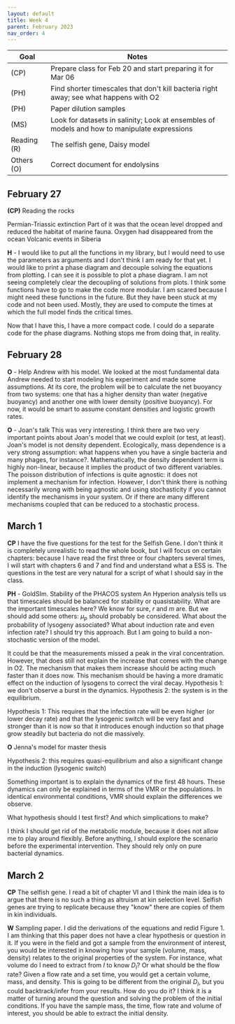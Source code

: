 ```yaml
---
layout: default
title: Week 4
parent: February 2023
nav_order: 4
---
```


| Goal | Notes |
| ----------- | ----------- |
|(CP)|Prepare class for Feb 20 and start preparing it for Mar 06|
|(PH)| Find shorter timescales that don't kill bacteria right away; see what happens with O2|
|(PH)| Paper dilution samples|
|(MS)| Look for datasets in salinity; Look at ensembles of models and how to manipulate expressions |
|Reading (R)| The selfish gene, Daisy model|
|Others (O)| Correct document for endolysins|


## February 27

**(CP)** Reading the rocks

Permian-Triassic extinction
Part of it was that the ocean level dropped and reduced the habitat of marine fauna. Oxygen had disappeared from the ocean
Volcanic events in Siberia

**H** - I would like to put all the functions in my library, but I would need to use the parameters as arguments and I don't think I am ready for that yet.
I would like to print a phase diagram and decouple solving the equations from plotting. I can see it is possible to plot a phase diagram. I am not seeing completely clear the decoupling of solutions from plots.
I think some functions have to go to make the code more modular. I am scared because I might need these functions in the future. But they have been stuck at my code and not been used. Mostly, they are used to compute the times at which the full model finds the critical times.

Now that I have this, I have a more compact code. I could do a separate code for the phase diagrams. Nothing stops me from doing that, in reality.

## February 28

**O** - Help Andrew with his model.
We looked at the most fundamental data Andrew needed to start modeling his experiment and made some assumptions.
At its core, the problem will be to calculate the net buoyancy from two systems: one that has a higher density than water (negative buoyancy) and another one with lower density (positive
buoyancy). For now, it would be smart to assume constant densities and logistic growth rates.

**O** - Joan's talk
This was very interesting. I think there are two very important points about Joan's model that we could exploit (or test, at least). Joan's model is not density dependent. Ecologically,
mass dependence is a very strong assumption: what happens when you have a single bacteria and many phages, for instance?. 
Mathematically, the density dependent term is highly non-linear, because it implies the product of two different variables. The poisson distribution of infections is quite agnostic: it does
not implement a mechanism for infection. However, I don't think there is nothing necessarily wrong with being agnostic and using stochasticity if you cannot identify the mechanisms in your
system. Or if there are many different mechanisms coupled that can be reduced to a stochastic process.


## March 1

**CP** I have the five questions for the test for the Selfish Gene. I don't think it is completely unrealistic to read the whole book, but I will focus on certain chapters: because I have 
read the first three or four chapters several times, I will start with chapters 6 and 7 and find and understand what a ESS is. 
The questions in the test are very natural for a script of what I should say in the class.

**PH** - GoldSIm. Stability of the PHACOS system
An Hyperion analysis tells us that timescales should be balanced for stability or quasistability. What are the important timescales here?
We know for sure, $r$ and $m$ are. But we should add some others: $\mu_p$ should probably be considered. What about the probability of lysogeny associated? What about induction rate and
even infection rate? I should try this approach. But I am going to build a non-stochastic version of the model.

It could be that the measurements missed a peak in the viral concentration. However, that does still not explain the increase that comes with the change in O2. The mechanism that makes 
them increase should be acting much faster than it does now. This mechanism should be having a more dramatic effect on the induction of lysogens to correct the viral decay.
Hypothesis 1: we don't observe a burst in the dynamics.
Hypothesis 2: the system is in the equilibrium.

Hypothesis 1: This requires that the infection rate will be even higher (or lower decay rate) and that the lysogenic switch will be very fast and stronger than it is now so that it 
introduces enough induction so that phage grow steadily but 
bacteria do not die massively.

**O** Jenna's model for master thesis

Hypothesis 2: this requires quasi-equilibrium and also a significant change in the induction (lysogenic switch)


Something important is to explain the dynamics of the first 48 hours. These dynamics can only be explained in terms of the VMR or the populations. In identical environmental conditions, VMR
should explain the differences we observe.

What hypothesis should I test first? And which simplications to make?

I think I should get rid of the metabolic module, because it does not allow me to play around flexibly.
Before anything, I should explore the scenario before the experimental intervention. They should rely only on pure bacterial dynamics.

## March 2

**CP** The selfish gene. I read a bit of chapter VI and I think the main idea is to argue that there is no such a thing as altruism at kin selection level. Selfish genes are trying to replicate because they "know" there are copies of them in kin individuals.

**W** Sampling paper. I did the derivations of the equations and redid Figure 1.
I am thinking that this paper does not have a clear hypothesis or question in it. If you were in the field and got a sample from the environment of interest, you would be interested in knowing how your
sample (volume, mass, density) relates to the original properties of the system.
For instance, what volume do I need to extract from $I$ to know $D_I$? Or what should be the flow rate? Given a flow rate and a set time, you would get a certain volume, mass, and density. This is going to be different from the original $D_I$, but you could backtrack/infer from your results. How do you do it?
I think it is a matter of turning around the question and solving the problem of the initial conditions. If you have the sample mass, the time, flow rate and volume of interest, you should be able to extract the initial density.